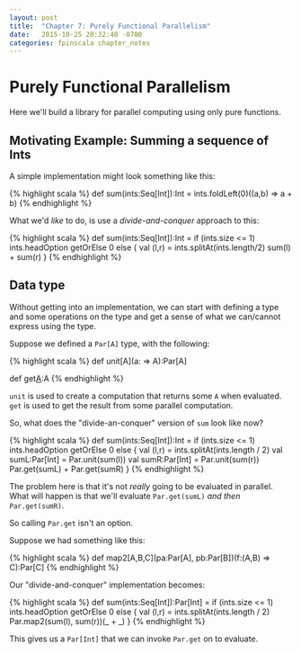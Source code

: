 ```yaml
---
layout: post
title:  "Chapter 7: Purely Functional Parallelism"
date:   2015-10-25 20:32:40 -0700
categories: fpinscala chapter_notes
---
```

# Purely Functional Parallelism

Here we'll build a library for parallel computing using only pure functions.

## Motivating Example: Summing a sequence of Ints

A simple implementation might look something like this:

{% highlight scala %}
def sum(ints:Seq[Int]):Int =
    ints.foldLeft(0)((a,b) => a + b)
{% endhighlight %}

What we'd *like* to do, is use a *divide-and-conquer* approach to this:

{% highlight scala %}
def sum(ints:Seq[Int]):Int =
    if (ints.size <= 1)
        ints.headOption getOrElse 0
    else {
        val (l,r) = ints.splitAt(ints.length/2)
        sum(l) + sum(r)
    }
{% endhighlight %}

## Data type

Without getting into an implementation, we can start with defining a type and some
operations on the type and get a sense of what we can/cannot express using the type.

Suppose we defined a `Par[A]` type, with the following:

{% highlight scala %}
def unit[A](a: => A):Par[A]

def get[A](a:Par[A]):A
{% endhighlight %}

`unit` is used to create a computation that returns some `A` when evaluated. `get` is used
to get the result from some parallel computation.

So, what does the "divide-an-conquer" version of `sum` look like now?

{% highlight scala %}
def sum(ints:Seq[Int]):Int =
    if (ints.size <= 1)
        ints.headOption getOrElse 0
    else {
        val (l,r) = ints.splitAt(ints.length / 2)
        val sumL:Par[Int] = Par.unit(sum(l))
        val sumR:Par[Int] = Par.unit(sum(r))
        Par.get(sumL) + Par.get(sumR)
    }
{% endhighlight %}

The problem here is that it's not *really* going to be evaluated in parallel. What will
happen is that we'll evaluate `Par.get(sumL)` *and then* `Par.get(sumR)`. 

So calling `Par.get` isn't an option. 

Suppose we had something like this:

{% highlight scala %}
def map2[A,B,C](pa:Par[A], pb:Par[B])(f:(A,B) => C):Par[C]
{% endhighlight %}

Our "divide-and-conquer" implementation becomes:

{% highlight scala %}
def sum(ints:Seq[Int]):Par[Int] =
    if (ints.size <= 1)
        ints.headOption getOrElse 0
    else {
        val (l,r) = ints.splitAt(ints.length / 2)
        Par.map2(sum(l), sum(r))(_ + _)
    }
{% endhighlight %}

This gives us a `Par[Int]` that we can invoke `Par.get` on to evaluate.
